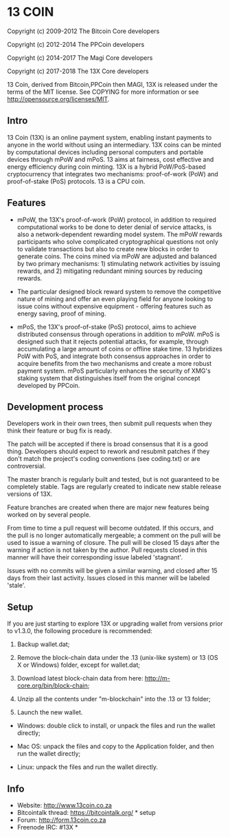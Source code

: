 13 COIN
====================

Copyright (c) 2009-2012 The Bitcoin Core developers

Copyright (c) 2012-2014 The PPCoin developers

Copyright (c) 2014-2017 The Magi Core developers

Copyright (c) 2017-2018 The 13X Core developers

13 Coin, derived from Bitcoin,PPCoin then MAGI, 13X is released under the terms of 
the MIT license. See COPYING for more information or see 
http://opensource.org/licenses/MIT.

Intro
---------------------
13 Coin (13X) is an online payment system, enabling instant payments to anyone in the world without using an intermediary. 13X coins can be minted by computational devices including personal computers and portable devices through mPoW and mPoS. 13 aims at fairness, cost effective and energy efficiency during coin minting. 13X is a hybrid PoW/PoS-based cryptocurrency that integrates two mechanisms: proof-of-work (PoW) and proof-of-stake (PoS) protocols. 13 is a CPU coin. 

Features
---------------------
- mPoW, the 13X's proof-of-work (PoW) protocol, in addition to required computational works to be done to deter denial of service attacks, is also a network-dependent rewarding model system. The mPoW rewards participants who solve complicated cryptographical questions not only to validate transactions but also to create new blocks in order to generate coins. The coins mined via mPoW are adjusted and balanced by two primary mechanisms: 1) stimulating network activities by issuing rewards, and 2) mitigating redundant mining sources by reducing rewards.

- The particular designed block reward system to remove the competitive nature of 
mining and offer an even playing field for anyone looking to issue coins 
without expensive equipment - offering features such as energy saving, proof of 
mining.

- mPoS, the 13X's proof-of-stake (PoS) protocol, aims to achieve distributed consensus through operations in addition to mPoW. mPoS is designed such that it rejects potential attacks, for example, through accumulating a large amount of coins or offline stake time. 13 hybridizes PoW with PoS, and integrate both consensus approaches in order to acquire benefits from the two mechanisms and create a more robust payment system. mPoS particularly enhances the security of XMG's staking system that distinguishes itself from the original concept developed by PPCoin. 

Development process
---------------------

Developers work in their own trees, then submit pull requests when
they think their feature or bug fix is ready.

The patch will be accepted if there is broad consensus that it is a
good thing.  Developers should expect to rework and resubmit patches
if they don't match the project's coding conventions (see coding.txt)
or are controversial.

The master branch is regularly built and tested, but is not guaranteed
to be completely stable. Tags are regularly created to indicate new
stable release versions of 13X.

Feature branches are created when there are major new features being
worked on by several people.

From time to time a pull request will become outdated. If this occurs, and
the pull is no longer automatically mergeable; a comment on the pull will
be used to issue a warning of closure. The pull will be closed 15 days
after the warning if action is not taken by the author. Pull requests closed
in this manner will have their corresponding issue labeled 'stagnant'.

Issues with no commits will be given a similar warning, and closed after
15 days from their last activity. Issues closed in this manner will be 
labeled 'stale'.

Setup
---------------------
If you are just starting to explore 13X or upgrading wallet from versions prior to v1.3.0, the following procedure is recommended:  

1) Backup wallet.dat;

2) Remove the block-chain data under the .13 (unix-like system) or 13 (OS X or Windows) folder, except for wallet.dat;

3) Download latest block-chain data from here: http://m-core.org/bin/block-chain;

4) Unzip all the contents under "m-blockchain" into the .13 or 13 folder;

5) Launch the new wallet. 

- Windows: double click to install, or unpack the files and run the wallet directly;

- Mac OS: unpack the files and copy to the Application folder, and then run the wallet directly;

- Linux: unpack the files and run the wallet directly. 

Info
---------------------
- Website: http://www.13coin.co.za
- Bitcointalk thread: https://bitcointalk.org/ * setup 
- Forum: http://form.13coin.co.za
- Freenode IRC: #13X * 
